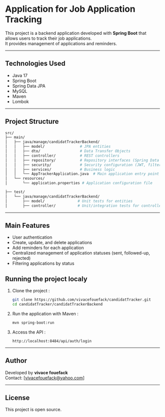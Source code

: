 # Application for Job Application Tracking

This project is a backend application developed with **Spring Boot** that allows users to track their job applications.  
It provides management of applications and reminders.

---

## Technologies Used

- Java 17
- Spring Boot
- Spring Data JPA
- MySQL
- Maven
- Lombok

---

## Project Structure
```bash
src/
├── main/
│   ├── java/manage/candidatTrackerBackend/
│   │   ├── model/                # JPA entities
│   │   ├── dto/                  # Data Transfer Objects 
│   │   ├── controller/           # REST controllers
│   │   ├── repository/           # Repository interfaces (Spring Data JPA)
│   │   ├── security/             # Security configuration (JWT, filters)
│   │   ├── services/             # Business logic 
│   │   └── AppTrackerApplication.java  # Main application entry point
│   └── resources/
│       └── application.properties # Application configuration file

├── test/
│   └── java/manage/candidatTrackerBackend/
│       ├── model/               # Unit tests for entities
│       ├── controller/          # Unit/integration tests for controllers

```

---

## Main Features

- User authentication
- Create, update, and delete applications
- Add reminders for each application
- Centralized management of application statuses (sent, followed-up, rejected)
- Filtering applications by status

## Running the project localy

1. Clone the project :
   ```bash
   git clone https://github.com/vivacefouefack/candidatTracker.git
   cd candidatTracker/candidatTrackerBackend
   ```

2. Run the application with Maven :
   ```bash
   mvn spring-boot:run
   ```

3. Access the API :
   ```
   http://localhost:8484/api/auth/login
   ```

---

## Author

Developed by **vivace fouefack**  
Contact: [vivacefouefack@yahoo.com]

---

## License

This project is open source.
